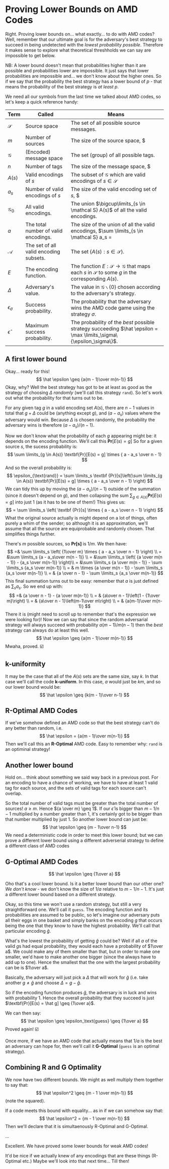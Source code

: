 # Proving Lower Bounds on AMD Codes

Right. Proving lower bounds on... what exactly... to do with AMD codes? Well, remember that our ultimate goal is for the adversary's best strategy to succeed in being undetected with the *lowest probability possible*. Therefore it makes sense to explore  what theoretical threshholds we can say are impossible to get below.

NB: A lower bound doesn't mean that probabilities higher than it are possible and probabilities lower are impossible. It just says that lower probabilities are impossible and... we don't know about the higher ones. So if we say that the probability the best strategy has a lower bound of $p$ - that means the probability of the best strategy is *at least* $p$.

We need all our symbols from the last time we talked about AMD codes, so let's keep a quick reference handy:

| Term              | Called                                 | Means                                                        |
| ----------------- | -------------------------------------- | ------------------------------------------------------------ |
| $\mathcal S$      | Source space                           | The set of all possible source messages.                     |
| $m$               | Number of sources                      | The size of the source space, $|\mathcal S|$.                |
| $\mathcal G$      | (Encoded) message space                | The set (group) of all possible tags.                        |
| $n$               | Number of tags                         | The size of the message space, $|\mathcal G|$.               |
| $A(s)$            | Valid encodings of $s$                 | The subset of $\mathcal G$ which are valid encodings of $s \in \mathcal S$ |
| $a_s$             | Number of valid encodings of $s$       | The size of the valid encoding set of $s$, $|A(s)|$.         |
| $\mathcal G_0$    | All valid encodings.                   | The union $\bigcup\limits_{s \in \mathcal S} A(s)$ of all the valid encodings. |
| $a$               | The total number of valid encodings.   | The size of the union of all the valid encodings, $\sum \limits_{s \in \mathcal S} a_s = |\mathcal G_0 |$ |
| $\mathcal A$      | The set of all valid encoding subsets. | The set $\{ A(s) : s \in \mathcal S \}$.                     |
| $E$               | The encoding function.                 | The function $E : \mathcal S \to \mathcal G$ that maps each $s$ in $\mathcal S$ to some $g$ in the corresponding $A(s)$. |
| $\Delta$          | Adversary's value.                     | The value in $\mathcal G \backslash \{ 0 \}$ chosen according to the adversary's strategy. |
| $\epsilon_\sigma$ | Success probability.                   | The probability that the adversary wins the AMD code game using the strategy $\sigma$. |
| $\hat \epsilon$   | Maximum success probability.           | The probability of the *best* possible strategy succeeding $\hat \epsilon = \max \limits_\sigma\{\epsilon_\sigma\}$. |

## A first lower bound

Okay... ready for this! 
$$
\hat \epsilon \geq {a(m - 1)\over m(n-1)}
$$
Okay, why? Well the best strategy has got to be at least as good as the strategy of choosing $\Delta$ *randomly* (we'll call this strategy `rand`). So let's work out what the probability for that turns out to be.

For any given tag $g$ in a valid encoding set $A(s)$, there are $n -1$ values in total that $g + \Delta$ could be (anything except $g$), and $(a - a_s)$ values where the adversary would win. Because $\Delta$ is chosen randomly, the probability the adversary wins is therefore $(a - a_s)/(n -1)$.

Now we don't know what the probability of each $g$ appearing might be: it depends on the encoding function. We'll call this $\textbf{Pr}[E(s) = g]$ So for a given source $s$, the sucess probability is:
$$
\sum \limits_{g \in A(s)} \textbf{Pr}[E(s) = g] \times { a - a_s \over n - 1}
$$
And so the overall probability is:
$$
\epsilon_{\text{rand}} = \sum \limits_s \textbf {Pr}[s]\left(\sum \limits_{g \in A(s)} \textbf{Pr}[E(s) = g] \times { a - a_s \over n - 1} \right)
$$
We can tidy this up by moving the $(a - a_s)/(n -1)$ outside of the summation (since it doesn't depend on $g$), and then collapsing the sum $\sum_{g \in A(s)} \textbf{Pr}[E(s) = g]$ into just $1$ (as it has to be one of them!) This gives us:
$$
= \sum \limits_s \left( \textbf {Pr}[s] \times { a - a_s \over n - 1} \right)
$$
What the original source actually is might depend on a lot of things, often purely a whim of the sender; so although it is an approximation, we'll assume that all the source are equiprobable and randomly chosen. That simplifies things further.

There's $m$ possible sources, so $\textbf{Pr[s]}$ is $1/m$. We then have:
$$
=& \sum \limits_s \left( {1\over m} \times { a - a_s \over n - 1} \right) \\
= &\sum \limits_s {a - a_s\over m(n - 1)} \\
= &\sum \limits_s \left( {a \over m(n - 1)} - {a_s \over m(n-1)} \right)\\
= &\sum \limits_s {a \over m(n - 1)} - \sum \limits_s {a_s \over m(n-1)} \\
= & m \times {a \over m(n - 1)} - \sum \limits_s {a_s \over m(n-1)} \\
= & {a \over n - 1} - \sum \limits_s {a_s \over m(n-1)}
$$
This final summation turns out to be easy: remember that $a$ is just defined as $\sum_s a_s$. So we end up with:
$$
=& {a \over n - 1} - {a \over m(n-1)} \\
= & {a\over n - 1}\left(1 - {1\over m}\right) \\
= & {a\over n - 1}\left(m-1\over m\right) \\
= & {a(m-1)\over m(n- 1)}
$$
There it is (might need to scroll up to remember that's the expression we were looking for)! Now we can say that since the random adversarial strategy will always succeed with probability $a(m-1)/m(n-1)$ then the *best* strategy can always do at least this well.
$$
\hat \epsilon \geq {a(m - 1)\over m(n-1)}
$$
Mwaha, proved.  ☑️

## k-uniformity

It may be the case that all of the $A(s)$ sets are the same size, say $k$. In that case we'll call the code **k-uniform**. In this case, $a$ would just be $km$, and so our lower bound would be:
$$
\hat \epsilon \geq {k(m - 1)\over n-1}
$$


## R-Optimal AMD Codes

If we've somehow defined an AMD code so that the best strategy can't do any better than random, i.e.
$$
\hat \epsilon = {a(m - 1)\over m(n-1)}
$$
Then we'll call this an **R-Optimal** AMD code. Easy to remember why: `rand` is an optiminal strategy!

## Another lower bound 

Hold on... think about something we said way back in a previous post. For an encoding to have a chance of working, we have to have at least 1 valid tag for each source, and the sets of valid tags for each source can't overlap. 

So the total number of valid tags must be greater than the total number of sources! $a \geq m$. Hence ${a \over m} \geq 1$. If our $\hat \epsilon$ is bigger than $m-1 / n - 1$ multiplied by a number greater than 1, it's certainly got to be bigger than that number multiplied by just 1. So another lower bound can just be:
$$
\hat \epsilon \geq {m - 1\over n-1}
$$
We need a deterministic code in order to meet this lower bound; but we can prove a different lower bound using a different adverserial strategy to define a different class of AMD codes

## G-Optimal AMD Codes

$$
\hat \epsilon \geq {1\over a}
$$

Oho that's a cool lower bound. Is it a better lower bound than our other one? *We don't know* - we don't know the size of $1/a$ relative to $m - 1/n - 1$. It's just a different lower bound based on a different strategy.

Okay, so this time we won't use a random strategy, but still a very straightforward one. We'll call it `guess`. The encoding function and its probabilities are assumed to be public, so let's imagine our adversary puts all their eggs in one basket and simply banks on the encoding $g$ that occurs being the one that they know to have the highest probability. We'll call that particular encoding  $\hat g$.

What's the lowest the probability of getting $\hat g$ could be? Well if all $a$ of the valid $g$s had equal probability, they would each have a probability of $1\over a$. We could make any of them smaller than that, but in order to make one smaller, we'd have to make another one bigger (since the always have to add up to one). Hence the smallest that the one with the largest probability can be is $1\over a$.

Basically, the adversary will just pick a $\Delta$ that will work for $\hat g$ (i.e. take another $g \neq \hat g$ and choose $\Delta = g - \hat g$. 

So if the encoding function produces $\hat g$, the adversary is in luck and wins with probability 1. Hence the overall probability that they succeed is just $\textbf{Pr}[E(s) = \hat g] \geq {1\over a}$.

We can then say:
$$
\hat \epsilon \geq \epsilon_\text{guess} \geq {1\over a}
$$
Proved again! ☑️

Once more, if we have an AMD code that actually means that $1/a$ is the best an adversary can hope for, then we'll call it **G-Optimal** (`guess` is an optimal strategy).

## Combining R and G Optimality

We now have two different bounds. We might as well multiply them together to say that:
$$
\hat \epsilon^2 \geq {m - 1 \over m(n-1)}
$$
(note the squared).

If a code meets this bound with equality... as in if we can somehow say that:
$$
\hat \epsilon^2 = {m - 1 \over m(n-1)}
$$
Then we'll declare that it is simultaenously R-Optimal and G-Optimal.





...



Excellent. We have proved some lower bounds for weak AMD codes!

It'd be nice if we actually knew of any encodings that are these things (R-Optimal etc.) Maybe we'll look into that next time... Till then!